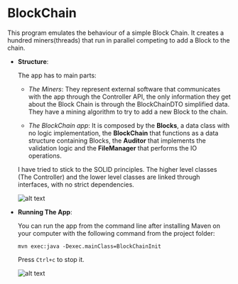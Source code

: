 # BlockChain

This program emulates the behaviour of a simple Block Chain.
It creates a hundred miners(threads) that run in parallel competing to add a Block to the chain.

* **Structure**:
   
   The app has to main parts:
   
   * *The Miners*: They represent external software that communicates with the app through the Controller API, the only
   information they get about the Block Chain is through the BlockChainDTO simplified data. They have a mining 
   algorithm to try to add a new Block to the chain.
   
   * *The BlockChain app*: It is composed by the **Blocks**, a data class with no logic implementation, 
   the **BlockChain** that functions as a data structure containing Blocks, the **Auditor** that implements 
   the validation logic and the **FileManager** that performs the IO operations.

   I have tried to stick to the SOLID principles. The higher level classes (The Controller) and the lower level
   classes are linked through interfaces, with no strict dependencies.
   
   ![alt text](https://github.com/ramiro-igmun/BlockChain-Test/blob/master/BlockChain.png "UML")


* **Running The App**:

   You can run the app from the command line after installing Maven on your computer with the following command
   from the project folder:

   ```
   mvn exec:java -Dexec.mainClass=BlockChainInit
   ```
   
   Press `Ctrl+c` to stop it.
   
   ![alt text](https://github.com/ramiro-igmun/BlockChain-Test/blob/master/blockchain2.gif "Block Chain")
